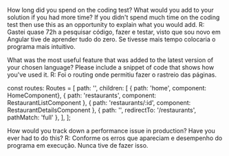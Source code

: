 How long did you spend on the coding test? What would you add to your solution if you had more time? If you didn't spend much time on the coding test then use this as an opportunity to explain what you would add.
R: Gastei quase 72h a pesquisar código, fazer e testar, visto que sou novo em Angular tive de aprender tudo do zero. Se tivesse mais tempo colocaria o programa mais intuitivo.

What was the most useful feature that was added to the latest version of your chosen language? Please include a snippet of code that shows how you've used it.
R: Foi o routing onde permitiu fazer o rastreio das páginas. 

const routes: Routes = [
  path: '', 
    children: [
  { path: 'home', component: HomeComponent},
  { path: 'restaurants', component: RestaurantListComponent },
  { path: 'restaurants/:id', component: RestaurantDetailsComponent },
  { path: '', redirectTo: '/restaurants', pathMatch: 'full' },
    ],
];

How would you track down a performance issue in production? Have you ever had to do this?
R: Conforme os erros que apareciam e desempenho do programa em execução. Nunca tive de fazer isso.
